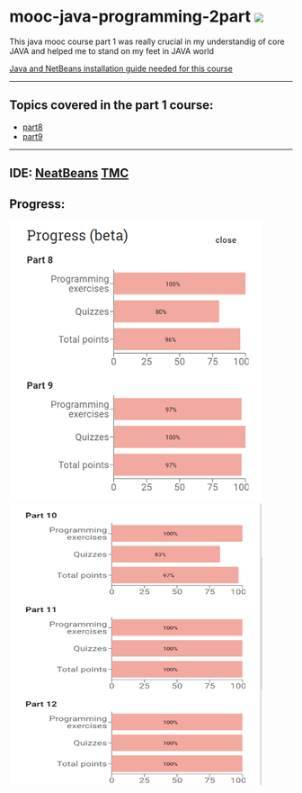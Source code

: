 # mooc-java-programming-2part [![](https://img.shields.io/badge/MOOC-part%202-blue)](https://java-programming.mooc.fi/part-8)

This java mooc course part 1 was really crucial in my understandig of core JAVA and helped me to stand on my feet in JAVA world

[Java and NetBeans installation guide needed for this course](https://www.mooc.fi/en/installation/netbeans)

---

## Topics covered in the part 1 course:
- [part8](https://java-programming.mooc.fi/part-8)
- [part9](https://java-programming.mooc.fi/part-9)

---

## IDE: [NeatBeans](https://netbeans.apache.org/) [TMC](https://tmc.mooc.fi/)

## Progress:
<img src="Progress/part_8,9.png" width="450" height="500" />

<img src="Progress/part_10.11.12.png" width="450" height="500" />

